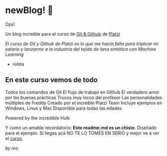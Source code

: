 # newBlog! 💚
Ops!

Un blog increible para el curso de [Git & Github](https://platzi.com/cursos/git-github/) de [Platzi](https://platzi.com/new-home/)

*El curso de Git y Github de Platzi es lo que me hacía falta para triplicar mi salario y lanzarme a la industria del tejido de lana sintética con Machine Learning*

 - niñita

## En este curso vemos de todo
Todos los comandos de Git
El flujo de trabajo en Github
El verdadero amor por las buenas prácticas
Trucos muy locos del profesor
Las personalidades múltiples de Freddy
Creado por el increíble Platzi Team
Incluye ejemplos en Windows, Linux y Mac
Disponible para todas las edades

Powered by the incredible Hulk

Y como un amable recordatorio: **Este readme.md es un chiste**. Diseñado para el ejemplo. Si llegas acá NO TE LO TOMES EN SERIO y mejor ve a ver el [curso](https://platzi.com/cursos/git-github/).

*by me.*
